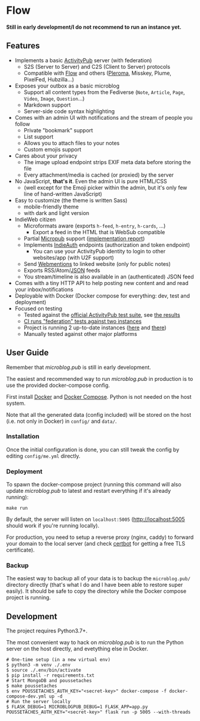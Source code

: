 # Flow

**Still in early development/I do not recommend to run an instance yet.**

<!-- start -->

## Features

- Implements a basic [ActivityPub](https://activitypub.rocks/) server (with federation)
  - S2S (Server to Server) and C2S (Client to Server) protocols
  - Compatible with [Flow](https://flow.join.imzqqq.top/) and others ([Pleroma](https://pleroma.social/), Misskey, Plume, PixelFed, Hubzilla...)
- Exposes your outbox as a basic microblog
  - Support all content types from the Fediverse (`Note`, `Article`, `Page`, `Video`, `Image`, `Question`...)
  - Markdown support
  - Server-side code syntax highlighting
- Comes with an admin UI with notifications and the stream of people you follow
  - Private "bookmark" support
  - List support
  - Allows you to attach files to your notes
  - Custom emojis support
- Cares about your privacy
  - The image upload endpoint strips EXIF meta data before storing the file
  - Every attachment/media is cached (or proxied) by the server
- No JavaScript, **that's it**. Even the admin UI is pure HTML/CSS
  - (well except for the Emoji picker within the admin, but it's only few line of hand-written JavaScript)
- Easy to customize (the theme is written Sass)
  - mobile-friendly theme
  - with dark and light version
- IndieWeb citizen
  - Microformats aware (exports `h-feed`, `h-entry`, `h-cards`, ...)
    - Export a feed in the HTML that is WebSub compatible
  - Partial [Micropub](https://www.w3.org/TR/micropub/) support ([implementation report](https://micropub.rocks/implementation-reports/servers/416/s0BDEXZiX805btoa47sz))
  - Implements [IndieAuth](https://indieauth.spec.indieweb.org/) endpoints (authorization and token endpoint)
    - You can use your ActivityPub identity to login to other websites/app (with U2F support)
  - Send [Webmentions](https://www.w3.org/TR/webmention/) to linked website (only for public notes)
  - Exports RSS/Atom/[JSON](https://jsonfeed.org/) feeds
  - You stream/timeline is also available in an (authenticated) JSON feed
- Comes with a tiny HTTP API to help posting new content and and read your inbox/notifications
- Deployable with Docker (Docker compose for everything: dev, test and deployment)
- Focused on testing
  - Tested against the [official ActivityPub test suite](https://test.activitypub.rocks/), see [the results](https://activitypub.rocks/implementation-report/)
  - [CI runs "federation" tests against two instances](https://d.a4.io/imzqqq/microblog.pub)
  - Project is running 2 up-to-date instances ([here](https://microblog.pub) and [there](https://a4.io))
  - Manually tested against other major platforms

## User Guide

Remember that _microblog.pub_ is still in early development.

The easiest and recommended way to run _microblog.pub_ in production is to use the provided docker-compose config.

First install [Docker](https://docs.docker.com/install/) and [Docker Compose](https://docs.docker.com/compose/install/).
Python is not needed on the host system.

Note that all the generated data (config included) will be stored on the host (i.e. not only in Docker) in `config/` and `data/`.

### Installation

Once the initial configuration is done, you can still tweak the config by editing `config/me.yml` directly.

### Deployment

To spawn the docker-compose project (running this command will also update _microblog.pub_ to latest and restart everything if it's already running):

```shell
make run
```

By default, the server will listen on `localhost:5005` (<http://localhost:5005> should work if you're running locally).

For production, you need to setup a reverse proxy (nginx, caddy) to forward your domain to the local server
(and check [certbot](https://certbot.eff.org/) for getting a free TLS certificate).

### Backup

The easiest way to backup all of your data is to backup the `microblog.pub/` directory directly (that's what I do and I have been able to restore super easily).
It should be safe to copy the directory while the Docker compose project is running.

## Development

The project requires Python3.7+.

The most convenient way to hack on _microblog.pub_ is to run the Python server on the host directly, and evetything else in Docker.

```shell
# One-time setup (in a new virtual env)
$ python3 -m venv ./.env
$ source ./.env/bin/activate
$ pip install -r requirements.txt
# Start MongoDB and poussetaches
$ make poussetaches
$ env POUSSETACHES_AUTH_KEY="<secret-key>" docker-compose -f docker-compose-dev.yml up -d
# Run the server locally
$ FLASK_DEBUG=1 MICROBLOGPUB_DEBUG=1 FLASK_APP=app.py POUSSETACHES_AUTH_KEY="<secret-key>" flask run -p 5005 --with-threads
```
